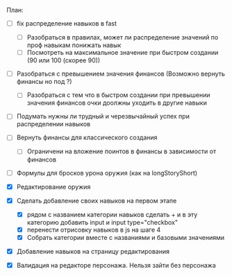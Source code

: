 План:  
- [ ] fix распределение навыков в fast  
    - [ ] Разобраться в правилах, может ли распределение значений по проф навыкам понижать навык  
    - [ ] Посмотреть на максимальное значение при быстром создании (90 или 100 (скорее 90))
- [ ] Разобраться с превышением значения финансов (Возможно вернуть финансы но под ?)  
    - [ ] Разобраться с тем что в быстром создании при превышении значения финансов очки доолжны уходить в другие навыки  
- [ ] Подумать нужны ли трудный и черезвычайный успех при распределении навыков  

- [ ] Вернуть финансы для классического создания  
    - [ ] Ограничени на вложение поинтов в финансы в зависимости от финансов  

- [ ] Формулы для бросков урона оружия (как на longStoryShort)

- [x] Редактирование оружия

- [x] Сделать добавление своих навыков на первом этапе
    - [x] рядом с названием категории навыков сделать + и в эту категорию добавить input и input type="checkbox"
    - [x] перенести отрисовку навыков в js на шаге 4
    - [x] Собрать категории вместе с названиями и базовыми значениями

- [x] Добавление навыков на страницу редактирования

- [x] Валидация на редакторе персонажа. Нельзя зайти без персонажа
